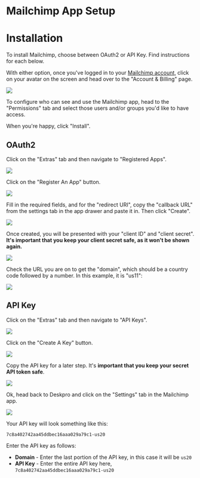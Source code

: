Mailchimp App Setup
===

# Installation

To install Mailchimp, choose between OAuth2 or API Key. Find instructions for each below.

With either option, once you've logged in to your [Mailchimp account](https://mailchimp.com), click on your avatar on the screen and head over to the "Account & Billing" page.

[![](/docs/assets/setup/mailchimp-setup-01.png)](/docs/assets/setup/mailchimp-setup-01.png)

To configure who can see and use the Mailchimp app, head to the "Permissions" tab and select those users and/or groups
you'd like to have access.

When you're happy, click "Install".

## OAuth2

Click on the "Extras" tab and then navigate to "Registered Apps".

[![](/docs/assets/setup/mailchimp-setup-06.png)](/docs/assets/setup/mailchimp-setup-06.png)

Click on the "Register An App" button.

[![](/docs/assets/setup/mailchimp-setup-07.png)](/docs/assets/setup/mailchimp-setup-07.png)

Fill in the required fields, and for the "redirect URI", copy the "callback URL" from the settings tab in the app drawer and paste it in. Then click "Create".

[![](/docs/assets/setup/mailchimp-setup-08.png)](/docs/assets/setup/mailchimp-setup-08.png)

Once created, you will be presented with your "client ID" and "client secret". **It's important that you keep your client secret safe, as it won't be shown again.**

[![](/docs/assets/setup/mailchimp-setup-09.png)](/docs/assets/setup/mailchimp-setup-09.png)

Check the URL you are on to get the "domain", which should be a country code followed by a number. In this example, it is "us11":

[![](/docs/assets/setup/mailchimp-setup-10.png)](/docs/assets/setup/mailchimp-setup-10.png)


## API Key

Click on the "Extras" tab and then navigate to "API Keys".

[![](/docs/assets/setup/mailchimp-setup-02.png)](/docs/assets/setup/mailchimp-setup-02.png)

Click on the "Create A Key" button.

[![](/docs/assets/setup/mailchimp-setup-03.png)](/docs/assets/setup/mailchimp-setup-03.png)

Copy the API key for a later step. It's **important that you keep your secret API token safe**.

[![](/docs/assets/setup/mailchimp-setup-04.png)](/docs/assets/setup/mailchimp-setup-04.png)

Ok, head back to Deskpro and click on the "Settings" tab in the Mailchimp app.

[![](/docs/assets/setup/mailchimp-setup-05.png)](/docs/assets/setup/mailchimp-setup-05.png)

Your API key will look something like this:

`7c8a402742aa45ddbec16aaa029a79c1-us20`

Enter the API key as follows:

* **Domain** - Enter the last portion of the API key, in this case it will be `us20`
* **API Key** - Enter the entire API key here, `7c8a402742aa45ddbec16aaa029a79c1-us20`